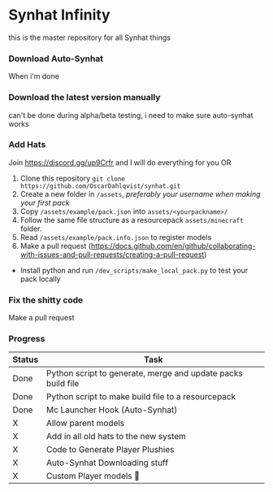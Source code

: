 # Synhat Infinity
this is the master repository for all Synhat things

### Download Auto-Synhat
When i'm done

### Download the latest version manually
can't be done during alpha/beta testing, i need to make sure auto-synhat works

### Add Hats
Join https://discord.gg/up9Crfr and I will do everything for you
OR
1. Clone this repository `git clone https://github.com/OscarDahlqvist/synhat.git`
2. Create a new folder in `/assets`, *preferably your username when making your first pack*
3. Copy `/assets/example/pack.json` into `assets/<yourpackname>/`
4. Follow the same file structure as a resourcepack `assets/minecraft` folder.
5. Read `/assets/example/pack.info.json` to register models
6. Make a pull request (https://docs.github.com/en/github/collaborating-with-issues-and-pull-requests/creating-a-pull-request)

* Install python and run `/dev_scripts/make_local_pack.py` to test your pack locally

### Fix the shitty code
Make a pull request

### Progress
Status | Task
------------ | -------------
Done  | Python script to generate, merge and update packs build file
Done  | Python script to make build file to a resourcepack
Done  | Mc Launcher Hook (Auto-Synhat)
X     | Allow parent models
X     | Add in all old hats to the new system
X     | Code to Generate Player Plushies
X     | Auto-Synhat Downloading stuff
X     | Custom Player models 👀



